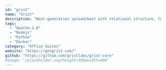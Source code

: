 ```yaml
---
id: "grist"
name: "Grist"
description: "Next-generation spreadsheet with relational structure, formula-based access control, and a portable, self-contained format (alternative to Airtable)."
tags:
  - "Apache-2.0"
  - "Nodejs"
  - "Python"
  - "Docker"
category: "Office Suites"
website: "https://getgrist.com/"
github: "https://github.com/gristlabs/grist-core"
#image: "/placeholder.svg?height=300&width=400"
---
```


